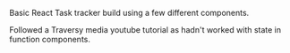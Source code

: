 Basic React Task tracker build using a few different components. 

Followed a Traversy media youtube tutorial as hadn't worked with state in function components. 